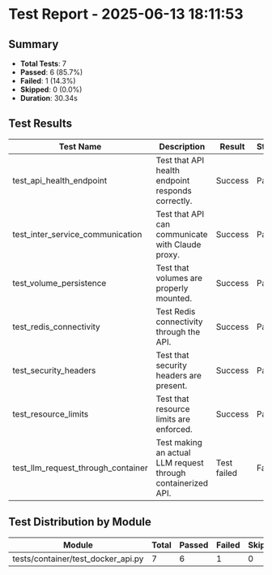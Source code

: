 # Test Report - 2025-06-13 18:11:53

## Summary
- **Total Tests**: 7
- **Passed**: 6 (85.7%)
- **Failed**: 1 (14.3%)
- **Skipped**: 0 (0.0%)
- **Duration**: 30.34s

## Test Results

| Test Name | Description | Result | Status | Duration | Timestamp | Error Message |
|-----------|-------------|--------|--------|----------|-----------|---------------|
| test_api_health_endpoint | Test that API health endpoint responds correctly. | Success | Pass | 0.007s | 2025-06-13 18:12:23 |  |
| test_inter_service_communication | Test that API can communicate with Claude proxy. | Success | Pass | 0.003s | 2025-06-13 18:12:23 |  |
| test_volume_persistence | Test that volumes are properly mounted. | Success | Pass | 0.003s | 2025-06-13 18:12:23 |  |
| test_redis_connectivity | Test Redis connectivity through the API. | Success | Pass | 0.004s | 2025-06-13 18:12:23 |  |
| test_security_headers | Test that security headers are present. | Success | Pass | 0.002s | 2025-06-13 18:12:23 |  |
| test_resource_limits | Test that resource limits are enforced. | Success | Pass | 0.015s | 2025-06-13 18:12:23 |  |
| test_llm_request_through_container | Test making an actual LLM request through containerized API. | Test failed | Fail | 0.002s | 2025-06-13 18:12:24 | tests/container/test_docker_api.py:190: in test_llm_request_through_container     assert response.st... |

## Test Distribution by Module

| Module | Total | Passed | Failed | Skipped |
|--------|-------|--------|--------|---------|
| tests/container/test_docker_api.py | 7 | 6 | 1 | 0 |